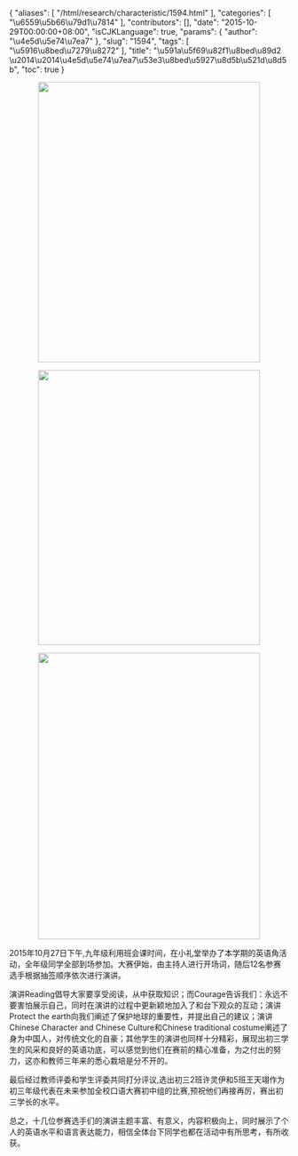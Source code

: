 {
    "aliases": [
        "/html/research/characteristic/1594.html"
    ],
    "categories": [
        "\u6559\u5b66\u79d1\u7814"
    ],
    "contributors": [],
    "date": "2015-10-29T00:00:00+08:00",
    "isCJKLanguage": true,
    "params": {
        "author": "\u4e5d\u5e74\u7ea7"
    },
    "slug": "1594",
    "tags": [
        "\u5916\u8bed\u7279\u8272"
    ],
    "title": "\u591a\u5f69\u82f1\u8bed\u89d2                     \u2014\u2014\u4e5d\u5e74\u7ea7\u53e3\u8bed\u5927\u8d5b\u521d\u8d5b",
    "toc": true
}


<img
    src="https://cdn.tfls.online/mirror/full/8a54fb41764899565da8b24e9ec2503882b00f35.jpg"
    style="display:block;margin-left:auto;margin-right:auto;"
    decoding="async"
    fetchpriority="auto"
    loading="lazy"
    height="505"
    width="400"
/>





<img
    src="https://cdn.tfls.online/mirror/full/f1bff0f128b68f0783cd7153c12e68d86483196d.jpg"
    style="display:block;margin-left:auto;margin-right:auto;"
    decoding="async"
    fetchpriority="auto"
    loading="lazy"
    height="495"
    width="400"
/>





<img
    src="https://cdn.tfls.online/mirror/full/b2d081ccc5a61b9223e010a494140961258c25de.jpg"
    style="display:block;margin-left:auto;margin-right:auto;"
    decoding="async"
    fetchpriority="auto"
    loading="lazy"
    height="516"
    width="400"
/>







2015年10月27日下午,九年级利用班会课时间，在小礼堂举办了本学期的英语角活动，全年级同学全部到场参加。大赛伊始，由主持人进行开场词，随后12名参赛选手根据抽签顺序依次进行演讲。




演讲Reading倡导大家要享受阅读，从中获取知识；而Courage告诉我们：永远不要害怕展示自己，同时在演讲的过程中更新颖地加入了和台下观众的互动；演讲Protect the earth向我们阐述了保护地球的重要性，并提出自己的建议；演讲Chinese Character and
Chinese Culture和Chinese traditional
costume阐述了身为中国人，对传统文化的自豪；其他学生的演讲也同样十分精彩，展现出初三学生的风采和良好的英语功底，可以感觉到他们在赛前的精心准备，为之付出的努力，这亦和教师三年来的悉心栽培是分不开的。




最后经过教师评委和学生评委共同打分评议,选出初三2班许灵伊和5班王天翊作为初三年级代表在未来参加全校口语大赛初中组的比赛,预祝他们再接再厉，赛出初三学长的水平。




总之，十几位参赛选手们的演讲主题丰富、有意义，内容积极向上，同时展示了个人的英语水平和语言表达能力，相信全体台下同学也都在活动中有所思考，有所收获。




